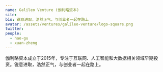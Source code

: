 ```yaml
---
name: Galileo Venture (伽利略资本)
site: 
bio: 锐意进取，浩然正气，与创业者一起在路上
avatar: /assets/ventures/galileo-venture/logo-square.png
twitter: 
people:
  - hao-gu
  - xuan-zheng
---
```


伽利略资本成立于2015年，专注于互联网、人工智能和大数据相关领域早期投资。锐意进取，浩然正气，与创业者一起在路上。
